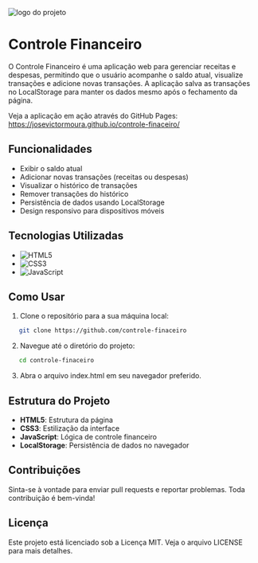 ![logo do projeto](https://imgur.com/oFI1zo6.png)

# Controle Financeiro
O Controle Financeiro é uma aplicação web para gerenciar receitas e despesas, permitindo que o usuário acompanhe o saldo atual, visualize transações e adicione novas transações. A aplicação salva as transações no LocalStorage para manter os dados mesmo após o fechamento da página.

Veja a aplicação em ação através do GitHub Pages: https://josevictormoura.github.io/controle-finaceiro/

## Funcionalidades

- Exibir o saldo atual
- Adicionar novas transações (receitas ou despesas)
- Visualizar o histórico de transações
- Remover transações do histórico
- Persistência de dados usando LocalStorage
- Design responsivo para dispositivos móveis

## Tecnologias Utilizadas
- ![HTML5](https://img.shields.io/badge/html5-%23E34F26.svg?style=for-the-badge&logo=html5&logoColor=white)
- ![CSS3](https://img.shields.io/badge/css3-%231572B6.svg?style=for-the-badge&logo=css3&logoColor=white)
- ![JavaScript](https://img.shields.io/badge/javascript-%23323330.svg?style=for-the-badge&logo=javascript&logoColor=%23F7DF1E)

 ## Como Usar

1. Clone o repositório para a sua máquina local:
```bash
   git clone https://github.com/controle-finaceiro
```

2. Navegue até o diretório do projeto:
```bash
   cd controle-finaceiro
```
3. Abra o arquivo index.html em seu navegador preferido.
   
## Estrutura do Projeto

- **HTML5**: Estrutura da página
- **CSS3**: Estilização da interface
- **JavaScript**: Lógica de controle financeiro
- **LocalStorage**: Persistência de dados no navegador

## Contribuições
Sinta-se à vontade para enviar pull requests e reportar problemas. Toda contribuição é bem-vinda!

## Licença
Este projeto está licenciado sob a Licença MIT. Veja o arquivo LICENSE para mais detalhes.
